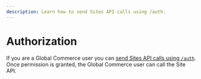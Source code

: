 ```yaml
---
description: Learn how to send Sites API calls using /auth.
---
```


# Authorization

If you are a Global Commerce user you can [send Sites API calls using `/auth`](../getting-started/best-practices.md#sending-api-calls-using-auth). Once permission is granted, the Global Commerce user can call the Site API.&#x20;
